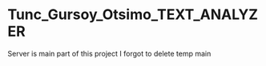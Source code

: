 # Tunc_Gursoy_Otsimo_TEXT_ANALYZER
Server is main part of this project I forgot to delete temp main 
